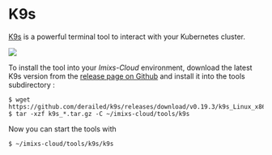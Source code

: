 # K9s

[K9s](https://github.com/derailed/k9s) is a powerful terminal tool to interact with your Kubernetes cluster. 


<img src="../../doc/images/k9s.png" />

To install the tool into your _Imixs-Cloud_ environment, download the latest K9s version from the [release page on Github](https://github.com/derailed/k9s/releases) and install it into the tools subdirectory :

	$ wget https://github.com/derailed/k9s/releases/download/v0.19.3/k9s_Linux_x86_64.tar.gz
	$ tar -xzf k9s_*.tar.gz -C ~/imixs-cloud/tools/k9s

Now you can start the tools with

	$ ~/imixs-cloud/tools/k9s/k9s

